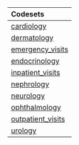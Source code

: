 |Codesets          |
|:-----------------|
|[cardiology](https://pedsnet.github.io/Variable-Dictionary/pages/visits/cardiology_md_page.html)|
|[dermatology](https://pedsnet.github.io/Variable-Dictionary/pages/visits/dermatology_md_page.html)|
|[emergency_visits](https://pedsnet.github.io/Variable-Dictionary/pages/visits/emergency_visits_md_page.html)|
|[endocrinology](https://pedsnet.github.io/Variable-Dictionary/pages/visits/endocrinology_md_page.html)|
|[inpatient_visits](https://pedsnet.github.io/Variable-Dictionary/pages/visits/inpatient_visits_md_page.html)|
|[nephrology](https://pedsnet.github.io/Variable-Dictionary/pages/visits/nephrology_md_page.html)|
|[neurology](https://pedsnet.github.io/Variable-Dictionary/pages/visits/neurology_md_page.html)|
|[ophthalmology](https://pedsnet.github.io/Variable-Dictionary/pages/visits/ophthalmology_md_page.html)|
|[outpatient_visits](https://pedsnet.github.io/Variable-Dictionary/pages/visits/outpatient_visits_md_page.html)|
|[urology](https://pedsnet.github.io/Variable-Dictionary/pages/visits/urology_md_page.html)|
